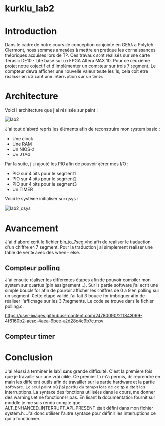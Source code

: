# kurklu_lab2


# Introduction
Dans le cadre de notre cours de conception conjointe en GE5A a Polyteh Clermont, nous sommes amenées à mettre en pratique les connaissances théoriques acquises lors de TP. Ces travaux sont réalisés sur une carte Terasic DE10 - Lite basé sur un FPGA Altera MAX 10. Pour ce deuxième projet notre objectif et d'implémenter un compteur sur trois 7 segment. Le compteur devra afficher une nouvelle valeur toute les 1s, cela doit etre réaliser en utilisant une interruption sur un timer.


# Architecture
Voici l'architecture que j'ai réalisée sur paint :

![lab2](https://user-images.githubusercontent.com/24780090/211839652-f88ff0c1-7246-49c2-b8b6-950c2bf19ab3.jpg)

J'ai tout d'abord repris les éléments afin de reconstruire mon system basic :
* Une clock
* Une RAM
* Un NIOS-2
* Un JTAG

Par la suite, j'ai ajouté les PIO afin de pouvoir gérer mes I/O :
* PIO sur 4 bits pour le segment1
* PIO sur 4 bits pour le segment2
* PIO sur 4 bits pour le segment3
* Un TIMER

Voici le système initialiser sur qsys :

![lab2_qsys](https://user-images.githubusercontent.com/24780090/211839872-e2330fc6-c873-4232-878d-f696c17ae4e7.jpg)



# Avancement

J'ai d'abord ecrit le fichier bin_to_7seg.vhd afin de realiser le traduction d'un chiffre en 7 segment. Pour la traduction j'ai simplement realiser une table de verité avec des when - else.

## Compteur polling
J'ai ensuite réaliser les differentes étapes afin de pouvoir compiler mon system sur quartus (pin assignement ..). Sur la partie software j'ai ecrit une simple boucle for afin de pouvoir afficher les chiffres de 0 a 9 en polling sur un segment. Cette étape validé j'ai fait 3 boucle for imbriquer afin de réaliser l'affichage sur les 3 7segments. Le code se trouve dans le fichier polling.c.

https://user-images.githubusercontent.com/24780090/211843099-4f6160b2-aeac-4aea-9bee-a2d28c4c9b7c.mov


## Compteur timer




# Conclusion

J'ai réussi à terminer le lab1 sans grande difficulté. C'est la première fois que je travaille sur une vrai cible. Ce premier tp m'a permis, de reprendre en main les diffèrent outils afin de travailler sur la partie hardware et la partie software. Le seul point où j'ai perdu du tamps lors de ce tp a était les interruptions. La syntaxe des fonctions utilisées dans le cours, me donner des warnings et ne fonctionner pas. En lisant la documentation fournit sur moddle je me suis rendu compte que ALT_ENHANCED_INTERRUPT_API_PRESENT était défini dans mon fichier system.h. J'ai donc utiliser l'autre syntaxe pour définir les interruptions ce qui a fonctionner. 
